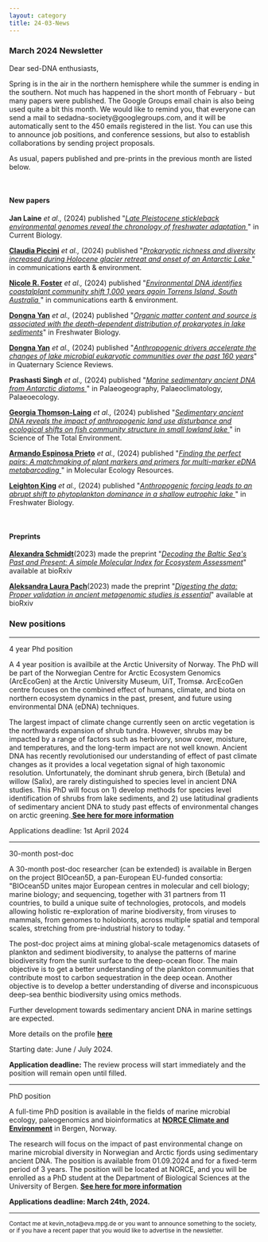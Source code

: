 ```yaml
---
layout: category
title: 24-03-News
---
```


<div class="section">
<h3 class="section-title underline">March 2024 Newsletter</h3>
</div>

<div class="intro">
<p> Dear sed-DNA enthusiasts,</p>

<p>Spring is in the air in the northern hemisphere while the summer is ending in the southern. Not much has happened in the short month of February - but many papers were published. The Google Groups email chain is also being used quite a bit this month. We would like to remind you, that everyone can send a mail to sedadna-society@googlegroups.com, and it will be automatically sent to the 450 emails registered in the list. You can use this to announce job positions, and conference sessions, but also to establish collaborations by sending project proposals. </p>

<p>As usual, papers published and pre-prints in the previous month are listed below.</p>

<br>
<div class="intro">
<h4 class="section-title underline">New papers</h4>

<p><b>Jan Laine</b> <i> et al.,</i> (2024) published "<a href="https://doi.org/10.1016/j.cub.2024.01.056" target="_blank"><u><i>Late Pleistocene stickleback environmental genomes reveal the chronology of freshwater adaptation </i></u></a>" in Current Biology.</p>

<p><a href="https://www.researchgate.net/profile/Claudia-Piccini" target="_blank"><b>Claudia Piccini</b></a> <i> et al.,</i> (2024) published "<a href="https://doi.org/10.1038/s43247-024-01245-6" target="_blank"><u><i>Prokaryotic richness and diversity increased during Holocene glacier retreat and onset of an Antarctic Lake </i></u></a>" in communications earth & environment.</p>

<p><a href="https://scholar.google.com/citations?user=ErnVokkAAAAJ&hl=en&oi=ao" target="_blank"><b>Nicole R. Foster</b></a> <i> et al.,</i> (2024) published "<a href="10.1038/s43247-024-01277-y" target="_blank"><u><i>Environmental DNA identifies coastalplant community shift 1,000 years agoin Torrens Island, South Australia </i></u></a>" in communications earth & environment.</p>

<p><a href="https://www.researchgate.net/profile/Yan-Dongna" target="_blank"><b>Dongna Yan</b></a> <i> et al.,</i> (2024) published "<a href="https://doi.org/10.1111/fwb.14223" target="_blank"><u><i>Organic matter content and source is associated with the depth-dependent distribution of prokaryotes in lake sediments</i></u></a>" in Freshwater Biology.</p>

<p><a href="https://www.researchgate.net/profile/Yan-Dongna" target="_blank"><b>Dongna Yan</b></a> <i> et al.,</i> (2024) published "<a href="https://doi.org/10.1016/j.quascirev.2024.108535" target="_blank"><u><i>Anthropogenic drivers accelerate the changes of lake microbial eukaryotic communities over the past 160 years</i></u></a>" in Quaternary Science Reviews.</p>

<p><b>Prashasti Singh</b> <i> et al.,</i> (2024) published "<a href="https://doi.org/10.1016/j.palaeo.2024.112090" target="_blank"><u><i>Marine sedimentary ancient DNA from Antarctic diatoms </i></u></a>" in Palaeogeography, Palaeoclimatology, Palaeoecology.</p>

<p><a href="https://www.researchgate.net/profile/Georgia-Thomson-Laing" target="_blank"><b>Georgia Thomson-Laing</b></a> <i> et al.,</i> (2024) published "<a href="https://doi.org/10.1016/j.scitotenv.2024.171266" target="_blank"><u><i>Sedimentary ancient DNA reveals the impact of anthropogenic land use disturbance and ecological shifts on fish community structure in small lowland lake </i></u></a>" in Science of The Total Environment.</p>

<p><a href="https://www.researchgate.net/profile/Armando-Espinosa-Prieto" target="_blank"><b>Armando Espinosa Prieto</b></a> <i> et al.,</i> (2024) published "<a href="https://doi.org/10.1111/1755-0998.13937" target="_blank"><u><i>Finding the perfect pairs: A matchmaking of plant markers and primers for multi-marker eDNA metabarcoding </i></u></a>" in Molecular Ecology Resources.</p>

<p><a href="https://scholar.google.com/citations?user=5tPsLGcAAAAJ&hl=en&oi=sra" target="_blank"><b>Leighton King</b></a> <i> et al.,</i> (2024) published "<a href="https://doi.org/10.1111/fwb.14214" target="_blank"><u><i>Anthropogenic forcing leads to an abrupt shift to phytoplankton dominance in a shallow eutrophic lake </i></u></a>" in Freshwater Biology.</p>

<br>

<div class="intro">
<h4 class="section-title underline">Preprints</h4>

<p><a href="https://www.researchgate.net/profile/Alexandra-Schmidt-11" target="_blank"><b>Alexandra Schmidt</b></a>(2023) made the preprint "<a href="https://doi.org/10.1101/2024.02.29.582456" target="_blank"><u><i>Decoding the Baltic Sea's Past and Present: A simple Molecular Index for Ecosystem Assessment</i></u></a>" available at bioRxiv</p>

<p><a href="https://www.researchgate.net/profile/Aleksandra-Laura-Pach" target="_blank"><b>Aleksandra Laura Pach</b></a>(2023) made the preprint "<a href="https://doi.org/10.1101/2024.02.27.581519" target="_blank"><u><i>Digesting the data: Proper validation in ancient metagenomic studies is essential</i></u></a>" available at bioRxiv</p>



<h3 class="section-title underline">New positions</h3>  

<hr>

<p>4 year Phd position</p>

<p>A 4 year position is availbile at the Arctic University of Norway. The PhD will be part of the Norwegian Centre for Arctic Ecosystem Genomics (ArcEcoGen) at the Arctic University Museum, UiT, Tromsø. ArcEcoGen centre focuses on the combined effect of humans, climate, and biota on northern ecosystem dynamics in the past, present, and future using environmental DNA (eDNA) techniques.</p>

<p>The largest impact of climate change currently seen on arctic vegetation is the northwards expansion of shrub tundra. However, shrubs may be impacted by a range of factors such as herbivory, snow cover, moisture, and temperatures, and the long-term impact are not well known. Ancient DNA has recently revolutionised our understanding of effect of past climate changes as it provides a local vegetation signal of high taxonomic resolution. Unfortunately, the dominant shrub genera, birch (Betula) and willow (Salix), are rarely distinguished to species level in ancient DNA studies. This PhD will focus on 1) develop methods for species level identification of shrubs from lake sediments, and 2) use latitudinal gradients of sedimentary ancient DNA to study past effects of environmental changes on arctic greening.<a href="https://www.jobbnorge.no/en/available-jobs/job/256742/phd-fellow-in-plant-ecology-and-evolution"><b> See here for more information</b></a></p>

<p>Applications deadline: 1st April 2024</p>

<hr> 
<p>30-month post-doc </p>
A 30-month post-doc researcher (can be extended) is available in Bergen on the project BIOcean5D, a pan-European EU-funded consortia:
"BIOcean5D unites major European centres in molecular and cell biology; marine biology; and sequencing, together with 31 partners from 11 countries, to build a unique suite of technologies, protocols, and models allowing holistic re-exploration of marine biodiversity, from viruses to mammals, from genomes to holobionts, across multiple spatial and temporal scales, stretching from pre-industrial history to today. "</p>

<p> The post-doc project aims at mining global-scale metagenomics datasets of plankton and sediment biodiversity, to analyse the patterns of marine biodiversity from the sunlit surface to the deep-ocean floor. The main objective is to get a better understanding of the plankton communities that contribute most to carbon sequestration in the deep ocean. Another objective is to develop a better understanding of diverse and inconspicuous deep-sea benthic biodiversity using omics methods. </p>

<p>Further development towards sedimentary ancient DNA in marine settings are expected. </p>

<p>More details on the profile <a href="https://www.jobbnorge.no/en/available-jobs/job/258508/postdoc-researcher-position"><b> here</b></a></p>

<p>Starting date: June / July 2024. </p>
<p><b>Application deadline:</b> The review process will start immediately and the position will remain open until filled. </p>

<hr>
<p>PhD position</p>
<p>A full-time PhD position is available in the fields of marine microbial ecology, paleogenomics and bioinformatics at <a href="https://www.jobbnorge.no/en/available-jobs/job/258181/phd-research-fellow-in-marine-microbial-ecology"><b> NORCE Climate and Environment</b></a> in Bergen, Norway.</p>

<p>The research will focus on the impact of past environmental change on marine microbial diversity in Norwegian and Arctic fjords using sedimentary ancient DNA. The position is available from 01.09.2024 and for a fixed-term period of 3 years. The position will be located at NORCE, and you will be enrolled as a PhD student at the Department of Biological Sciences at the University of Bergen. <a href="https://www.jobbnorge.no/en/available-jobs/job/258181/phd-research-fellow-in-marine-microbial-ecology"><b> See here for more information</b></a></p>

<p><b>Applications deadline: March 24th, 2024.</b></p>

<hr />
<p><small>Contact me at kevin_nota@eva.mpg.de or you want to announce something to the society, or if you have a recent paper that you would like to advertise in the newsletter.</small></p>
